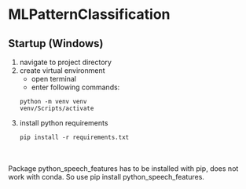 # MLPatternClassification

## Startup (Windows)
1. navigate to project directory
2. create virtual environment
   * open terminal
   * enter following commands:
    ```
    python -m venv venv
    venv/Scripts/activate
    ```
3. install python requirements
    ```
    pip install -r requirements.txt
    ```
<br>
<br>
Package python_speech_features has to be installed with pip, does not work with conda. So use pip install python_speech_features. 
